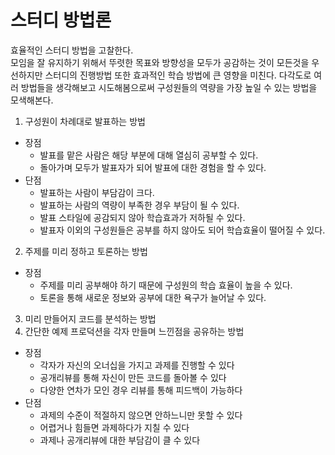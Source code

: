 # 스터디 방법론

효율적인 스터디 방법을 고찰한다.<br>
모임을 잘 유지하기 위해서 뚜렷한 목표와 방향성을 모두가 공감하는 것이 모든것을 우선하지만
스터디의 진행방법 또한 효과적인 학습 방법에 큰 영향을 미친다.
다각도로 여러 방법들을 생각해보고 시도해봄으로써 구성원들의 역량을 가장 높일 수 있는 방법을 모색해본다.

1. 구성원이 차례대로 발표하는 방법
- 장점
  - 발표를 맡은 사람은 해당 부분에 대해 열심히 공부할 수 있다. 
  - 돌아가며 모두가 발표자가 되어 발표에 대한 경험을 할 수 있다.
- 단점
  - 발표하는 사람이 부담감이 크다.
  - 발표하는 사람의 역량이 부족한 경우 부담이 될 수 있다.
  - 발표 스타일에 공감되지 않아 학습효과가 저하될 수 있다.
  - 발표자 이외의 구성원들은 공부를 하지 않아도 되어 학습효율이 떨어질 수 있다.
  
2. 주제를 미리 정하고 토론하는 방법
- 장점
  - 주제를 미리 공부해야 하기 때문에 구성원의 학습 효율이 높을 수 있다.
  - 토론을 통해 새로운 정보와 공부에 대한 욕구가 늘어날 수 있다.
3. 미리 만들어지 코드를 분석하는 방법
4. 간단한 예제 프로덕션을 각자 만들며 느낀점을 공유하는 방법
- 장점
  - 각자가 자신의 오너십을 가지고 과제를 진행할 수 있다
  - 공개리뷰를 통해 자신이 만든 코드를 돌아볼 수 있다
  - 다양한 연차가 모인 경우 리뷰를 통해 피드백이 가능하다
- 단점
  - 과제의 수준이 적절하지 않으면 안하느니만 못할 수 있다
  - 어렵거나 힘들면 과제하다가 지칠 수 있다
  - 과제나 공개리뷰에 대한 부담감이 클 수 있다
  
